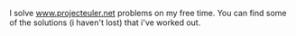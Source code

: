 I solve www.projecteuler.net problems on my free time. You can find some of the solutions (i haven't lost) that i've worked out.

